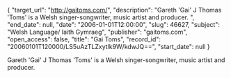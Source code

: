 {
  "target_url": "http://gaitoms.com/", 
  "description": "Gareth 'Gai' J Thomas 'Toms' is a Welsh singer-songwriter, music artist and producer. ", 
  "end_date": null, 
  "date": "2006-01-01T12:00:00", 
  "slug": 46627, 
  "subject": "Welsh Language/ Iaith Gymraeg", 
  "publisher": "gaitoms.com", 
  "open_access": false, 
  "title": "Gai Toms", 
  "record_id": "20060101T120000/LS5uAzTLZxytlk9W/kdwJQ==", 
  "start_date": null
}

Gareth 'Gai' J Thomas 'Toms' is a Welsh singer-songwriter, music artist and producer. 